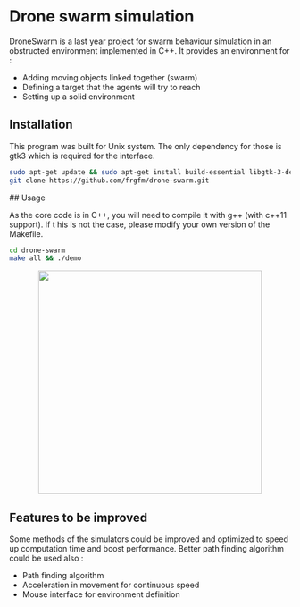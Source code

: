 # Drone swarm simulation

DroneSwarm is a last year project for swarm behaviour simulation in an obstructed environment implemented in C++. It provides an environment for :

- Adding moving objects linked together (swarm)
- Defining a target that the agents will try to reach
- Setting up a solid environment



## Installation

This program was built for Unix system. The only dependency for those is gtk3 which is required for the interface.

```bash
sudo apt-get update && sudo apt-get install build-essential libgtk-3-dev
git clone https://github.com/frgfm/drone-swarm.git
```

## Usage

As the core code is in C++, you will need to compile it with g++ (with c++11 support). If t his is not the case, please modify your own version of the Makefile.

```bash
cd drone-swarm
make all && ./demo
```



<p align="center"><img align="center" src="https://github.com/frgfm/drone-swarm/blob/master/static/images/drone-swarm.gif" width="400" /></p>



## Features to be improved

Some methods of the simulators could be improved and optimized to speed up computation time and boost performance. Better path finding algorithm could be used also : 

- Path finding algorithm
- Acceleration in movement for continuous speed
- Mouse interface for environment definition

